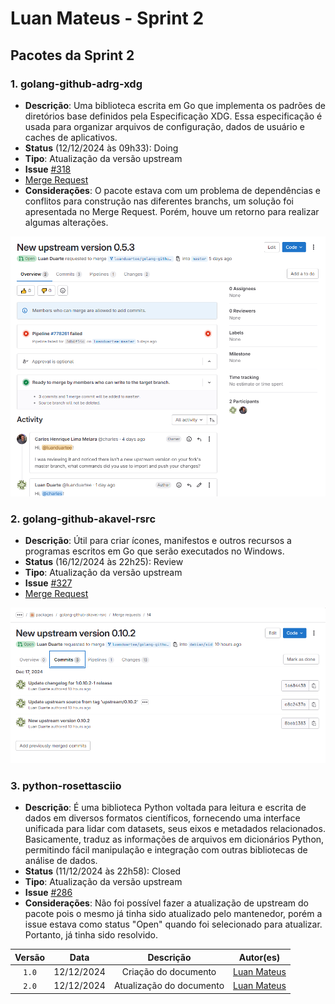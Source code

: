 # Luan Mateus - Sprint 2

## Pacotes da Sprint 2
### 1. golang-github-adrg-xdg
- **Descrição**: Uma biblioteca escrita em Go que implementa os padrões de diretórios base definidos pela Especificação XDG. Essa especificação é usada para organizar arquivos de configuração, dados de usuário e caches de aplicativos.
- **Status** (12/12/2024 às 09h33): Doing
- **Tipo**: Atualização da versão upstream
- **Issue** [#318](https://salsa.debian.org/debian-brasil-team/docs/-/issues/318)
- [Merge Request](https://salsa.debian.org/go-team/packages/golang-github-adrg-xdg/-/merge_requests/5)
- **Considerações**: O pacote estava com um problema de dependências e conflitos para construção nas diferentes branchs, um solução foi apresentada no Merge Request. Porém, houve um retorno para realizar algumas alterações.

![](assets/luan_package1.png)

### 2. golang-github-akavel-rsrc
- **Descrição**: Útil para criar ícones, manifestos e outros recursos a programas escritos em Go que serão executados no Windows.
- **Status** (16/12/2024 às 22h25): Review
- **Tipo**: Atualização da versão upstream
- **Issue** [#327](https://salsa.debian.org/debian-brasil-team/docs/-/issues/327)
- [Merge Request](https://salsa.debian.org/go-team/packages/golang-github-akavel-rsrc/-/merge_requests/4)

![](assets/luan_package2.png)

### 3. python-rosettasciio
- **Descrição**: É uma biblioteca Python voltada para leitura e escrita de dados em diversos formatos científicos, fornecendo uma interface unificada para lidar com datasets, seus eixos e metadados relacionados. Basicamente, traduz as informações de arquivos em dicionários Python, permitindo fácil manipulação e integração com outras bibliotecas de análise de dados.
- **Status** (11/12/2024 às 22h58): Closed
- **Tipo**: Atualização da versão upstream
- **Issue** [#286](https://salsa.debian.org/debian-brasil-team/docs/-/issues/286)
- **Considerações**: Não foi possível fazer a atualização de upstream do pacote pois o mesmo já tinha sido atualizado pelo mantenedor, porém a issue estava como status "Open" quando foi selecionado para atualizar. Portanto, já tinha sido resolvido.

| Versão |    Data    |      Descrição       |                   Autor(es)                   |
| :----: | :--------: | :------------------: | :-------------------------------------------: |
| `1.0`  | 12/12/2024 | Criação do documento | [Luan Mateus](https://github.com/luanduartee) |
| `2.0`  | 12/12/2024 | Atualização do documento | [Luan Mateus](https://github.com/luanduartee) |